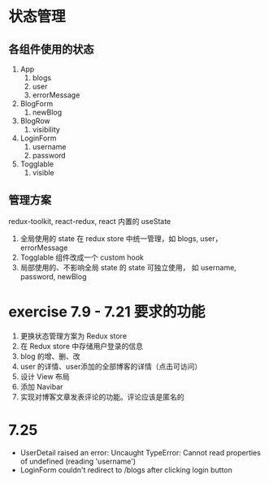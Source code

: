 # 状态管理
## 各组件使用的状态
1. App
   1. blogs
   2. user
   3. errorMessage
2. BlogForm
   1. newBlog
3. BlogRow
   1. visibility
4. LoginForm
   1. username
   2. password
5. Togglable
   1. visible
## 管理方案
redux-toolkit, react-redux, react 内置的 useState
1. 全局使用的 state 在 redux store 中统一管理，如 blogs, user，errorMessage
2. Togglable 组件改成一个 custom hook
3. 局部使用的、不影响全局 state 的 state 可独立使用， 如 username, password, newBlog


# exercise 7.9 - 7.21 要求的功能
1. 更换状态管理方案为 Redux store
2. 在 Redux store 中存储用户登录的信息
3. blog 的增、删、改
4. user 的详情、user添加的全部博客的详情（点击可访问）
5. 设计 View 布局
6. 添加 Navibar
7. 实现对博客文章发表评论的功能。评论应该是匿名的

# 7.25
- UserDetail raised an error: Uncaught TypeError: Cannot read properties of undefined (reading 'username')
- LoginForm couldn't redirect to /blogs after clicking login button